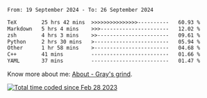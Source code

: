 <!--START_SECTION:waka-->

```txt
From: 19 September 2024 - To: 26 September 2024

TeX        25 hrs 42 mins  >>>>>>>>>>>>>>>----------   60.93 %
Markdown   5 hrs 4 mins    >>>----------------------   12.02 %
zsh        4 hrs 3 mins    >>-----------------------   09.61 %
Python     2 hrs 30 mins   >------------------------   05.94 %
Other      1 hr 58 mins    >------------------------   04.68 %
C++        41 mins         -------------------------   01.66 %
YAML       37 mins         -------------------------   01.47 %
```

<!--END_SECTION:waka-->

<!-- [![grayxu's github stats](https://github-readme-stats.vercel.app/api?username=grayxu&count_private=true&show_icons=true)](https://github.com/grayxu) -->

Know more about me: [About - Gray's grind](https://www.grayxu.cn/).
<p align="left">
  <a href="https://wakatime.com/@c69eb31e-43a1-463f-8968-c3449e386f57"><img src="https://wakatime.com/badge/user/c69eb31e-43a1-463f-8968-c3449e386f57.svg" title="Total time coded since Feb 28 2023" /></a>
</p>

